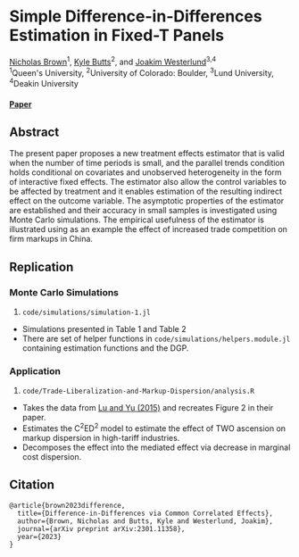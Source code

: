 # Simple Difference-in-Differences Estimation in Fixed-T Panels

[Nicholas Brown](https://sites.google.com/msu.edu/nicholasbrown)<sup>1</sup>,
[Kyle Butts](https://www.kylebutts.com/)<sup>2</sup>, and
[Joakim Westerlund](https://www.deakin.edu.au/about-deakin/people/joakim-westerlund)<sup>3,4</sup>
<br>
<sup>1</sup>Queen's University, <sup>2</sup>University of Colorado: Boulder, <sup>3</sup>Lund University, <sup>4</sup>Deakin University

#### [Paper](https://arxiv.org/abs/2301.11358)


## Abstract

The present paper proposes a new treatment effects estimator that is valid when the
number of time periods is small, and the parallel trends condition holds conditional on
covariates and unobserved heterogeneity in the form of interactive fixed effects. The 
estimator also allow the control variables to be affected by treatment and it enables 
estimation of the resulting indirect effect on the outcome variable. The asymptotic 
properties of the estimator are established and their accuracy in small samples is 
investigated using Monte Carlo simulations. The empirical usefulness of the estimator 
is illustrated using as an example the effect of increased trade competition on firm 
markups in China.


## Replication

### Monte Carlo Simulations

1. `code/simulations/simulation-1.jl`

 - Simulations presented in Table 1 and Table 2
 - There are set of helper functions in `code/simulations/helpers.module.jl` containing estimation functions and the DGP.

### Application

1. `code/Trade-Liberalization-and-Markup-Dispersion/analysis.R`

- Takes the data from [Lu and Yu (2015)](https://www.aeaweb.org/articles?id=10.1257/app.20140350) and recreates Figure 2 in their paper.
- Estimates the C<sup>2</sup>ED<sup>2</sup> model to estimate the effect of TWO ascension on markup dispersion in high-tariff industries.
- Decomposes the effect into the mediated effect via decrease in marginal cost dispersion.


## Citation

```
@article{brown2023difference,
  title={Difference-in-Differences via Common Correlated Effects},
  author={Brown, Nicholas and Butts, Kyle and Westerlund, Joakim},
  journal={arXiv preprint arXiv:2301.11358},
  year={2023}
}
```

